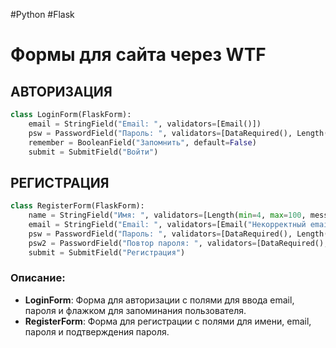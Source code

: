 #Python #Flask 

# Формы для сайта через WTF

## АВТОРИЗАЦИЯ

```python
class LoginForm(FlaskForm):
    email = StringField("Email: ", validators=[Email()])
    psw = PasswordField("Пароль: ", validators=[DataRequired(), Length(min=4, max=100)])
    remember = BooleanField("Запомнить", default=False)
    submit = SubmitField("Войти")
```

## РЕГИСТРАЦИЯ

```python
class RegisterForm(FlaskForm):
    name = StringField("Имя: ", validators=[Length(min=4, max=100, message="Имя должно быть от 4 до 100 символов")])
    email = StringField("Email: ", validators=[Email("Некорректный email")])
    psw = PasswordField("Пароль: ", validators=[DataRequired(), Length(min=4, max=100, message="Пароль должен быть от 4 до 100 символов")])
    psw2 = PasswordField("Повтор пароля: ", validators=[DataRequired(), EqualTo('psw', message="Пароли не совпадают")])
    submit = SubmitField("Регистрация")
```

### Описание:
- **LoginForm**: Форма для авторизации с полями для ввода email, пароля и флажком для запоминания пользователя.
- **RegisterForm**: Форма для регистрации с полями для имени, email, пароля и подтверждения пароля.